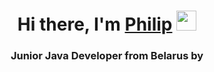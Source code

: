 <h1 align="center">Hi there, I'm <a href="https://t.me/javaSkill" target="_blank">Philip</a> 
<img src="https://github.com/Philip287/Philip287/raw/main/images/Hi.gif" height="32"/></h1>
<h3 align="center">Junior Java Developer from Belarus by</h3>

<!--
**Philip287/Philip287** is a ✨ _special_ ✨ repository because its `README.md` (this file) appears on your GitHub profile.

Here are some ideas to get you started:

- 🔭 I’m currently working on ...
- 🌱 I’m currently learning ...
- 👯 I’m looking to collaborate on ...
- 🤔 I’m looking for help with ...
- 💬 Ask me about ...
- 📫 How to reach me: ...
- 😄 Pronouns: ...
- ⚡ Fun fact: ...
-->
